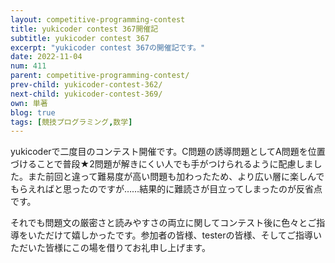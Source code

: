 ```yaml
---
layout: competitive-programming-contest
title: yukicoder contest 367開催記
subtitle: yukicoder contest 367
excerpt: "yukicoder contest 367の開催記です。"
date: 2022-11-04
num: 411
parent: competitive-programming-contest/
prev-child: yukicoder-contest-362/
next-child: yukicoder-contest-369/
own: 単著
blog: true
tags: [競技プログラミング,数学]
---
```


yukicoderで二度目のコンテスト開催です。C問題の誘導問題としてA問題を位置づけることで普段★2問題が解きにくい人でも手がつけられるように配慮しました。また前回と違って難易度が高い問題も加わったため、より広い層に楽しんでもらえればと思ったのですが……結果的に難読さが目立ってしまったのが反省点です。

それでも問題文の厳密さと読みやすさの両立に関してコンテスト後に色々とご指導をいただけて嬉しかったです。参加者の皆様、testerの皆様、そしてご指導いただいた皆様にこの場を借りてお礼申し上げます。
